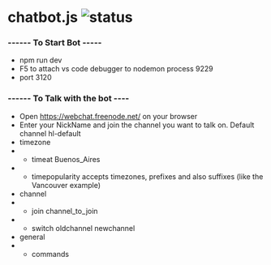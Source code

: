 # chatbot.js ![status](https://github.com/leandro-hl/chatbot.js/actions/workflows/node.js.yml/badge.svg)

### ------ To Start Bot -----
* npm run dev
* F5 to attach vs code debugger to nodemon process 9229
* port 3120

### ------ To Talk with the bot ----
* Open https://webchat.freenode.net/ on your browser
* Enter your NickName and join the channel you want to talk on. Default channel hl-default
* timezone
* * timeat Buenos_Aires
* * timepopularity accepts timezones, prefixes and also suffixes (like the Vancouver example)
* channel
* * join channel_to_join
* * switch oldchannel newchannel
* general
* * commands
